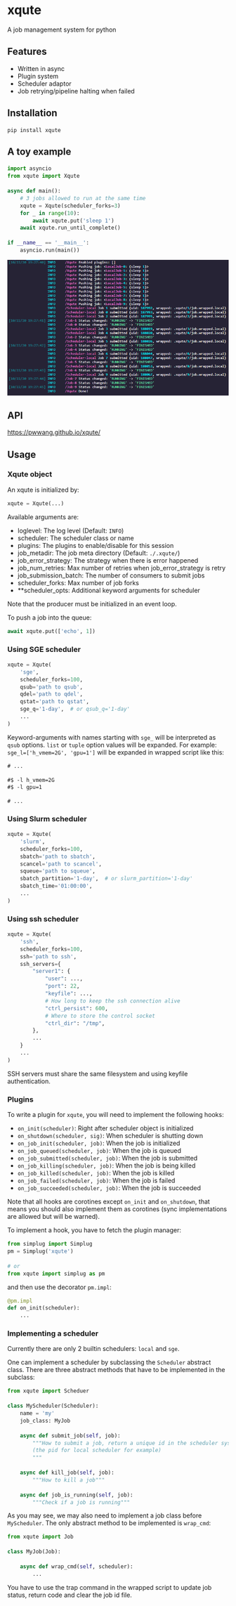 # xqute

A job management system for python

## Features

- Written in async
- Plugin system
- Scheduler adaptor
- Job retrying/pipeline halting when failed

## Installation

```
pip install xqute
```

## A toy example
```python
import asyncio
from xqute import Xqute

async def main():
    # 3 jobs allowed to run at the same time
    xqute = Xqute(scheduler_forks=3)
    for _ in range(10):
        await xqute.put('sleep 1')
    await xqute.run_until_complete()

if __name__ == '__main__':
    asyncio.run(main())
```

![xqute](./xqute.png)


## API
https://pwwang.github.io/xqute/

## Usage

### Xqute object

An xqute is initialized by:
```python
xqute = Xqute(...)
```
Available arguments are:

- loglevel: The log level (Default: `INFO`)
- scheduler: The scheduler class or name
- plugins: The plugins to enable/disable for this session
- job_metadir: The job meta directory (Default: `./.xqute/`)
- job_error_strategy: The strategy when there is error happened
- job_num_retries: Max number of retries when job_error_strategy is retry
- job_submission_batch: The number of consumers to submit jobs
- scheduler_forks: Max number of job forks
- **scheduler_opts: Additional keyword arguments for scheduler

Note that the producer must be initialized in an event loop.

To push a job into the queue:
```python
await xqute.put(['echo', 1])
```

### Using SGE scheduler
```python
xqute = Xqute(
    'sge',
    scheduler_forks=100,
    qsub='path to qsub',
    qdel='path to qdel',
    qstat='path to qstat',
    sge_q='1-day',  # or qsub_q='1-day'
    ...
)
```
Keyword-arguments with names starting with `sge_` will be interpreted as `qsub` options. `list` or `tuple` option values will be expanded. For example:
`sge_l=['h_vmem=2G', 'gpu=1']` will be expanded in wrapped script like this:
```shell
# ...

#$ -l h_vmem=2G
#$ -l gpu=1

# ...
```


### Using Slurm scheduler

```python
xqute = Xqute(
    'slurm',
    scheduler_forks=100,
    sbatch='path to sbatch',
    scancel='path to scancel',
    squeue='path to squeue',
    sbatch_partition='1-day',  # or slurm_partition='1-day'
    sbatch_time='01:00:00',
    ...
)
```

### Using ssh scheduler

```python
xqute = Xqute(
    'ssh',
    scheduler_forks=100,
    ssh='path to ssh',
    ssh_servers={
        "server1": {
            "user": ...,
            "port": 22,
            "keyfile": ...,
            # How long to keep the ssh connection alive
            "ctrl_persist": 600,
            # Where to store the control socket
            "ctrl_dir": "/tmp",
        },
        ...
    }
    ...
)
```

SSH servers must share the same filesystem and using keyfile authentication.

### Plugins

To write a plugin for `xqute`, you will need to implement the following hooks:

- `on_init(scheduler)`: Right after scheduler object is initialized
- `on_shutdown(scheduler, sig)`: When scheduler is shutting down
- `on_job_init(scheduler, job)`: When the job is initialized
- `on_job_queued(scheduler, job)`: When the job is queued
- `on_job_submitted(scheduler, job)`: When the job is submitted
- `on_job_killing(scheduler, job)`: When the job is being killed
- `on_job_killed(scheduler, job)`: When the job is killed
- `on_job_failed(scheduler, job)`: When the job is failed
- `on_job_succeeded(scheduler, job)`: When the job is succeeded

Note that all hooks are corotines except `on_init` and `on_shutdown`, that means you should also implement them as corotines (sync implementations are allowed but will be warned).

To implement a hook, you have to fetch the plugin manager:

```python
from simplug import Simplug
pm = Simplug('xqute')

# or
from xqute import simplug as pm
```

and then use the decorator `pm.impl`:

```python
@pm.impl
def on_init(scheduler):
    ...
```

### Implementing a scheduler

Currently there are only 2 builtin schedulers: `local` and `sge`.

One can implement a scheduler by subclassing the `Scheduler` abstract class. There are three abstract methods that have to be implemented in the subclass:

```python
from xqute import Scheduer

class MyScheduler(Scheduler):
    name = 'my'
    job_class: MyJob

    async def submit_job(self, job):
        """How to submit a job, return a unique id in the scheduler system
        (the pid for local scheduler for example)
        """

    async def kill_job(self, job):
        """How to kill a job"""

    async def job_is_running(self, job):
        """Check if a job is running"""
```

As you may see, we may also need to implement a job class before `MyScheduler`. The only abstract method to be implemented is `wrap_cmd`:
```python
from xqute import Job

class MyJob(Job):

    async def wrap_cmd(self, scheduler):
        ...
```

You have to use the trap command in the wrapped script to update job status, return code and clear the job id file.
